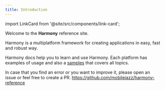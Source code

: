 ```yaml
---
title: Introduction
---
```


import LinkCard from '@site/src/components/link-card';

Welcome to the **Harmony** reference site.

Harmony is a multiplatform framework for creating applications in easy, fast and robust way.

Harmony docs help you to learn and use Harmony. Each platform has examples of usage and also a [samples](gettingstarted/samples) that covers all topics.

<div class="cards-row">
  <LinkCard
      href="#"
      title="Learn"
      description="Play with and extend a small ready-made Angular app, without any setup"
      footer="Getting Started">
  </LinkCard>
  <LinkCard
      href="#"
      title="FooBar"
      description="Play with and extend"
      footer="Test">
  </LinkCard>
</div>

In case that you find an error or you want to improve it, please open an issue or feel free to create a PR. https://github.com/mobilejazz/harmony-reference